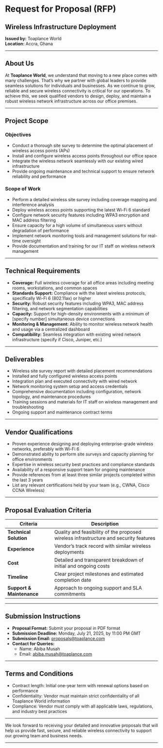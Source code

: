 # Request for Proposal (RFP)  
## Wireless Infrastructure Deployment  
**Issued by:** Toaplance World  
**Location:** Accra, Ghana  

---

## About Us  

At **Toaplance World**, we understand that moving to a new place comes with many challenges. That’s why we partner with global leaders to provide seamless solutions for individuals and businesses. As we continue to grow, reliable and secure wireless connectivity is critical for our operations. To achieve this, we seek qualified vendors to design, deploy, and maintain a robust wireless network infrastructure across our office premises.

---

## Project Scope  

### Objectives  
- Conduct a thorough site survey to determine the optimal placement of wireless access points (APs)  
- Install and configure wireless access points throughout our office space  
- Integrate the wireless network seamlessly with our existing wired infrastructure  
- Provide ongoing maintenance and technical support to ensure network reliability and performance  

### Scope of Work  
- Perform a detailed wireless site survey including coverage mapping and interference analysis  
- Deploy wireless access points supporting the latest Wi-Fi 6 standard  
- Configure network security features including WPA3 encryption and MAC address filtering  
- Ensure capacity for a high volume of simultaneous users without degradation of performance  
- Implement network monitoring tools and management solutions for real-time oversight  
- Provide documentation and training for our IT staff on wireless network management  

---

## Technical Requirements  

- **Coverage:** Full wireless coverage for all office areas including meeting rooms, workstations, and common spaces  
- **Standards Support:** Compliance with the latest wireless protocols, specifically Wi-Fi 6 (802.11ax) or higher  
- **Security:** Robust security features including WPA3, MAC address filtering, and network segmentation capabilities  
- **Capacity:** Support for high-density environments with a minimum of [specify number] simultaneous device connections  
- **Monitoring & Management:** Ability to monitor wireless network health and usage via a centralized dashboard  
- **Compatibility:** Seamless integration with existing wired network infrastructure (specify if Cisco, Juniper, etc.)  

---

## Deliverables  

- Wireless site survey report with detailed placement recommendations  
- Installed and fully configured wireless access points  
- Integration plan and executed connectivity with wired network  
- Network monitoring system setup and access credentials  
- Comprehensive documentation including configuration, network topology, and maintenance procedures  
- Training sessions and materials for IT staff on wireless management and troubleshooting  
- Ongoing support and maintenance contract terms  

---

## Vendor Qualifications  

- Proven experience designing and deploying enterprise-grade wireless networks, preferably with Wi-Fi 6  
- Demonstrated ability to perform site surveys and capacity planning for office environments  
- Expertise in wireless security best practices and compliance standards  
- Availability of a responsive support team for ongoing maintenance  
- Provide references from at least three similar projects completed within the last 3 years  
- List any relevant certifications held by your team (e.g., CWNA, Cisco CCNA Wireless)  

---

## Proposal Evaluation Criteria  

| Criteria              | Description                                                    |
|----------------------|----------------------------------------------------------------|
| **Technical Solution**| Quality and feasibility of the proposed wireless infrastructure and security features  |
| **Experience**       | Vendor’s track record with similar wireless deployments         |
| **Cost**             | Detailed and transparent breakdown of initial and ongoing costs |
| **Timeline**         | Clear project milestones and estimated completion date          |
| **Support & Maintenance** | Approach to ongoing support and SLA commitments               |

---

## Submission Instructions  

- **Proposal Format:** Submit your proposal in PDF format  
- **Submission Deadline:** Monday, July 21, 2025, by 11:00 PM GMT  
- **Submission Email:** proposals@toaplance.com  
- **Contact for Queries:**  
  - Name: Abiba Musah  
  - Email: abiba.musah@toaplance.com  

---

## Terms and Conditions  

- Contract length: Initial one-year term with renewal options based on performance  
- Confidentiality: Vendor must maintain strict confidentiality of all Toaplance World information  
- Compliance: Vendor must comply with all applicable laws, regulations, and industry best practices  

---

We look forward to receiving your detailed and innovative proposals that will help us provide fast, secure, and reliable wireless connectivity to support our growing team and business needs.

---

